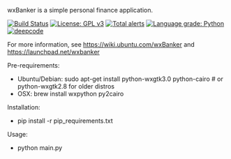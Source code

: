 wxBanker is a simple personal finance application.

[![Build Status](https://travis-ci.org/mrooney/wxbanker.png?branch=master)](https://travis-ci.org/mrooney/wxbanker) [![License: GPL v3](https://img.shields.io/badge/License-GPL%20v3-blue.svg)](http://www.gnu.org/licenses/gpl-3.0) [![Total alerts](https://img.shields.io/lgtm/alerts/g/mrooney/wxbanker.svg?logo=lgtm&logoWidth=18)](https://lgtm.com/projects/g/mrooney/wxbanker/alerts/) [![Language grade: Python](https://img.shields.io/lgtm/grade/python/g/mrooney/wxbanker.svg?logo=lgtm&logoWidth=18)](https://lgtm.com/projects/g/mrooney/wxbanker/context:python) [![deepcode](https://www.deepcode.ai/api/gh/badge?key=eyJhbGciOiJIUzI1NiIsInR5cCI6IkpXVCJ9.eyJwbGF0Zm9ybTEiOiJnaCIsIm93bmVyMSI6Im1yb29uZXkiLCJyZXBvMSI6Ind4YmFua2VyIiwiaW5jbHVkZUxpbnQiOmZhbHNlLCJhdXRob3JJZCI6MTU2NDEsImlhdCI6MTYwMjY5NDkxMX0.zv5lz1ld_UbmSYjtaMmlzO9_hzcsAjrW6nsprfLmGhU)](https://www.deepcode.ai/app/gh/mrooney/wxbanker/_/dashboard?utm_content=gh%2Fmrooney%2Fwxbanker)

For more information, see https://wiki.ubuntu.com/wxBanker and
https://launchpad.net/wxbanker

Pre-requirements:
 * Ubuntu/Debian: sudo apt-get install python-wxgtk3.0 python-cairo # or python-wxgtk2.8 for older distros
 * OSX: brew install wxpython py2cairo

Installation:
 * pip install -r pip_requirements.txt

Usage:
 * python main.py

